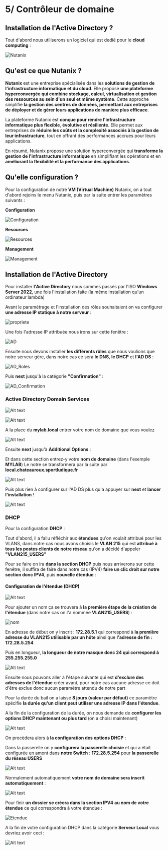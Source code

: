 # 5/ Contrôleur de domaine 

## <span style="color: black"> **Installation de l'Active Directory ?** ##

Tout d'abord nous utiliserons un logiciel qui est dedié pour le **cloud computing** :

![Nutanix](./img/R.png)

## <span style="color: black"> **Qu'est ce que Nutanix ?** ##

**Nutanix** est une entreprise spécialisée dans les **solutions de gestion de l'infrastructure informatique et du cloud**. Elle propose **une plateforme hyperconvergée qui combine stockage, calcul, virtualisation et gestion des ressources au sein d'un seul et même système**. Cette approche simplifie **la gestion des centres de données, permettant aux entreprises de déployer et de gérer leurs applications de manière plus efficace**.

La plateforme Nutanix est **conçue pour rendre l'infrastructure informatique plus flexible**, **évolutive et résiliente**. Elle permet aux entreprises de **réduire les coûts et la complexité associés à la gestion de leur infrastructure**, tout en offrant des performances accrues pour leurs applications.

En résumé, Nutanix propose une solution hyperconvergée qui **transforme la gestion de l'infrastructure informatique** en simplifiant les opérations et en **améliorant la flexibilité et la performance des applications**.

## <span style="color: black"> **Qu'elle configuration ?** ##

Pour la configuration de notre **VM (Virtual Machine)** Nutanix, on a tout d'abord rejoins le menu Nutanix, puis par la suite entrer les paramètres suivants :

**Configuration**

![Configuration](./img/Capture.PNG)

**Resources**

![Resources](./img/Capture2.PNG)

**Management**

![Management](./img/Capture3.PNG)

## <span style="color: black"> **Installation de l'Active Directory** ##

Pour installer **l'Active Directory** nous sommes passés par l'ISO **Windows Server 2022**, une fois l'installation faite (la même installation qu'un ordinateur lambda)

Avant le paramètrage et l'installation des rôles souhaitaient on va configurer **une adresse IP statique à notre serveur** :

![propriete](./img/ip.png)

Une fois l'adresse IP attribuée nous irons sur cette fenêtre :

![AD](./img/ad_menu.PNG)

Ensuite nous devons installer **les différents rôles** que nous voulions que notre serveur gère, dans notre cas ce sera **le DNS**, **le DHCP** et **l'AD DS** :

![AD_Roles](./img/ad_roles.PNG)

Puis **next** jusqu'à la catégorie **"Confirmation"** :

![AD_Confirmation](./img/ad_confirmation.png)

### <span style="color: black"> **Active Directory Domain Services** ###

![Alt text](./img/ad_domaine.png)

![Alt text](./img/ad_rootdomain.png)

A la place du **mylab.local** entrer votre nom de domaine que vous voulez

![Alt text](./img/ad_domainmdp.png)

Ensuite **next** jusqu'à **Additional Options** :

Et dans cette section entrez-y votre **nom de domaine** (dans l'exemple **MYLAB**)
Le notre se transformera par la suite par **local.chateauroux.sportludique.fr**

![Alt text](./img/ad_netbiosname.PNG)

Puis plus rien à configurer sur l'AD DS plus qu'a appuyer sur **next** et **lancer l'installation** !

![Alt text](./img/ad_addsinstall.PNG)

### <span style="color: black"> **DHCP** ###

Pour la configuration **DHCP** :

Tout d'abord, il a fallu réfléchir aux **étendues** qu'on voulait attribué pour les VLANS, dans notre cas nous avons choisis le **VLAN 215** qui est **attribué à tous les postes clients de notre réseau** qu'on a décidé d'appeler **"VLAN215_USERS"**

Pour se faire on ira **dans la section DHCP** puis nous arriverons sur cette fenêtre, il suffira de faire dans notre cas (IPV4) **faire un clic droit sur notre section donc IPV4**, puis **nouvelle étendue** :

#### <span style="color: black"> **Configuration de l'étendue (DHCP)** ####

![Alt text](./img/nouv_etendue.png)

Pour ajouter un nom ça se trouvera à **la première étape de la création de l'étendue** (dans notre cas on l'a nommée **VLAN215_USERS**) :

![nom](./img/étendue_nom.png)

En adresse de début on y inscrit : **172.28.5.1** qui correspond à **la première adresse du VLAN215 utilisable par un hôte** ainsi que **l'adresse de fin : 172.28.5.254**

Puis en longueur, **la longueur de notre masque donc 24 qui correspond à 255.255.255.0**

![Alt text](./img/adresses_etendue.png)

Ensuite nous pouvons aller à l'étape suivante qui est **d'exclure des adresses de l'étendue** créer avant, pour notre cas aucune adresse ce doit d'être exclue donc aucun paramètre attendu de notre part

Pour la durée du bail on a laissé **8 jours (valeur par défaut)** ce paramètre spécifie **la durée qu'un client peut utiliser une adresse IP dans l'étendue**.

A la fin de la configuration de la durée, on nous demande de **configurer les options DHCP maintenant ou plus tard** (on a choisi maintenant)

![Alt text](./img/parametre_dhcp.png)

On procèdera alors à **la configuration des options DHCP** :

Dans la passerelle on y **configurera la passerelle choisie** et qui a était configurée en amont dans **notre Switch** : **172.28.5.254** pour **la passerelle du réseau USERS**

![Alt text](./img/passerelle.png)

Normalement automatiquement **votre nom de domaine sera inscrit automatiquement** :

![Alt text](./img/nomdedomaine_dhcp.PNG)

Pour finir **un dossier se créera dans la section IPV4** **au nom de votre étendue** ce qui correspondra à votre étendue :

![Etendue](./img/etendue.png)

A la fin de votre configuration DHCP dans la catégorie **Serveur Local** vous devriez avoir ceci :

![Alt text](./img/local.png)
